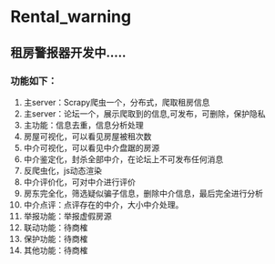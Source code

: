 # Rental_warning
## 租房警报器开发中.....
### 功能如下：
1. 主server：Scrapy爬虫一个，分布式，爬取租房信息
2. 主server：论坛一个，展示爬取到的信息,可发布，可删除，保护隐私
3. 主功能：信息去重，信息分析处理
4. 房屋可视化，可以看见房屋被租次数
5. 中介可视化，可以看见中介盘踞的房源
6. 中介鉴定化，封杀全部中介，在论坛上不可发布任何消息
7. 反爬虫化，js动态渲染
8. 中介评价化，可对中介进行评价
9. 房东完全化，筛选疑似骗子信息，删除中介信息，最后完全进行分析
10. 中介点评：点评存在的中介，大小中介处理。
11. 举报功能：举报虚假房源
12. 联动功能：待商榷
13. 保护功能：待商榷
14. 其他功能：待商榷

